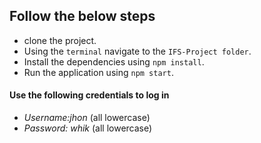 ## Follow the below steps

- clone the project.
- Using the `terminal` navigate to the `IFS-Project folder`.
- Install the dependencies using `npm install`.
- Run the application using `npm start`.

#### Use the following credentials to log in
- _Username:jhon_ (all lowercase)
- _Password: whik_ (all lowercase)
